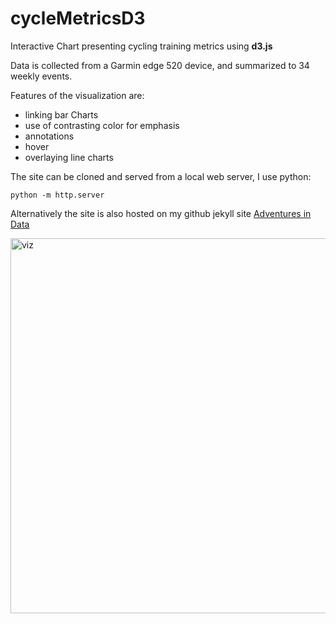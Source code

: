 # cycleMetricsD3

Interactive Chart presenting cycling training metrics using __d3.js__

Data is collected from a Garmin edge 520 device, and summarized to 34 weekly events.

Features of the visualization are:

- linking bar Charts
- use of contrasting color for emphasis
- annotations
- hover
- overlaying line charts

The site can be cloned and served from a local web server, I use python:

```python -m http.server```

Alternatively the site is also hosted on my github jekyll site [Adventures in Data](https://sextoncj.github.io)

<img src="Project1.JPG" alt="viz" width="600"/>
